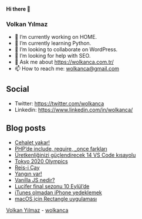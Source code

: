 #### Hi there 👋

### Volkan Yılmaz

- 🔭 I’m currently working on HOME.
- 🌱 I’m currently learning Python.
- 👯 I’m looking to collaborate on WordPress.
- 🤔 I’m looking for help with SEO.
- 💬 Ask me about https://wolkanca.com.tr/
- 📫 How to reach me: wolkanca@gmail.com

## Social
- Twitter: https://twitter.com/wolkanca
- Linkedin: https://www.linkedin.com/in/wolkanca/



## Blog posts
<!-- BLOG-POST-LIST:START -->
- [Cehalet yakar!](https://wolkanca.com.tr/cehalet-yakar/)
- [PHP’de include, require, _once farkları](https://wolkanca.com.tr/phpde-include-require-_once-farklari/)
- [Üretkenliğinizi güçlendirecek 14 VS Code kısayolu](https://wolkanca.com.tr/uretkenliginizi-guclendirecek-14-vs-code-kisayolu/)
- [Tokyo 2020 Olympics](https://wolkanca.com.tr/tokyo-2020-olympics/)
- [Reis-i Çay](https://wolkanca.com.tr/reis-i-cay/)
- [Yangın var!](https://wolkanca.com.tr/yangin-var/)
- [Vanilla JS nedir?](https://wolkanca.com.tr/vanilla-js-nedir/)
- [Lucifer final sezonu 10 Eylül’de](https://wolkanca.com.tr/lucifer-final-sezonu-10-eylulde/)
- [iTunes olmadan iPhone yedeklemek](https://wolkanca.com.tr/itunes-olmadan-iphone-yedeklemek/)
- [macOS için Rectangle uygulaması](https://wolkanca.com.tr/macos-icin-rectangle-uygulamasi/)
<!-- BLOG-POST-LIST:END -->


[Volkan Yılmaz](https://volkanyilmaz.com.tr/) - [wolkanca](https://wolkanca.com.tr/)
